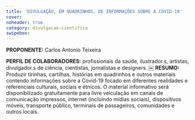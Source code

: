 ```yaml
---
title: 'DIVULGAÇÃO, EM QUADRINHOS, DE INFORMAÇÕES SOBRE A COVID-19' 
cover: 
noheader: true
category: divulgacao-cientifica
swipebox: 
---
```

  
**PROPONENTE:**
Carlos Antonio Teixeira
  
**PERFIL DE COLABORADORES:**  profissionais da saúde, ilustrador.s, artistas, divulgador.s de ciência, cientistas, jornalistas e  designers.
  ￼
**RESUMO:**
Produzir tirinhas, cartilhas, histórias em quadrinhos e outros materiais contendo informações sobre a Covid-19 focado em diferentes realidades e referenciais culturais, sociais e étnicos. 
O material informativo será disponibilizado gratuitamente para livre veiculação em canais de comunicação impressos, internet (incluindo mídias sociais), dispositivos móveis, transporte público, terminais de passageiros, comunidades e outros locais.
